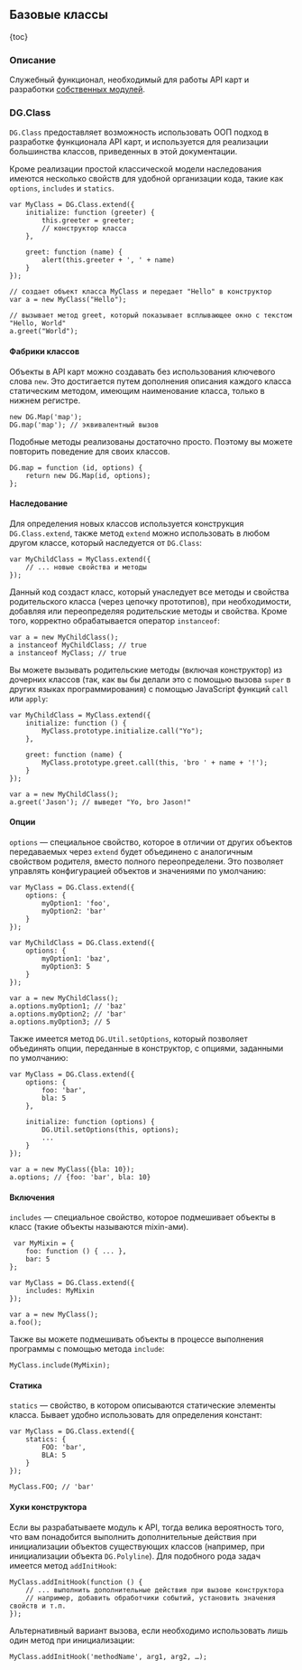 ## Базовые классы

{toc}

### Описание

Служебный функционал, необходимый для работы API карт и разработки <a href="https://github.com/2gis/maps-api-2.0/blob/master/CONTRIBUTING.md#%D0%9A%D0%B0%D0%BA-%D1%80%D0%B0%D0%B7%D1%80%D0%B0%D0%B1%D0%BE%D1%82%D0%B0%D1%82%D1%8C-%D1%81%D0%BE%D0%B1%D1%81%D1%82%D0%B2%D0%B5%D0%BD%D0%BD%D1%8B%D0%B9-%D0%BC%D0%BE%D0%B4%D1%83%D0%BB%D1%8C" target="_blank">собственных модулей</a>.

### DG.Class

`DG.Class` предоставляет возможность использовать ООП подход в разработке функционала API карт, и используется
для реализации большинства классов, приведенных в этой документации.

Кроме реализации простой классической модели наследования имеются несколько свойств для удобной организации кода,
такие как `options`, `includes` и `statics`.

    var MyClass = DG.Class.extend({
        initialize: function (greeter) {
            this.greeter = greeter;
            // конструктор класса
        },

        greet: function (name) {
            alert(this.greeter + ', ' + name)
        }
    });

    // создает объект класса MyClass и передает "Hello" в конструктор
    var a = new MyClass("Hello");

    // вызывает метод greet, который показывает всплывающее окно с текстом "Hello, World"
    a.greet("World");

#### Фабрики классов

Объекты в API карт можно создавать без использования ключевого слова `new`. Это достигается путем дополнения
описания каждого класса статическим методом, имеющим наименование класса, только в нижнем регистре.

    new DG.Map('map');
    DG.map('map'); // эквивалентный вызов

Подобные методы реализованы достаточно просто. Поэтому вы можете повторить поведение для своих классов.

    DG.map = function (id, options) {
        return new DG.Map(id, options);
    };

#### Наследование

Для определения новых классов используется конструкция `DG.Class.extend`, также метод `extend` можно использовать
в любом другом классе, который наследуется от `DG.Class`:

    var MyChildClass = MyClass.extend({
        // ... новые свойства и методы
    });

Данный код создаст класс, который унаследует все методы и свойства родительского класса (через цепочку прототипов),
при необходимости, добавляя или переопределяя родительские методы и свойства. Кроме того, корректно обрабатывается
оператор `instanceof`:

    var a = new MyChildClass();
    a instanceof MyChildClass; // true
    a instanceof MyClass; // true

Вы можете вызывать родительские методы (включая конструктор) из дочерних классов (так, как вы бы делали это с помощью
вызова `super` в других языках программирования) с помощью JavaScript функций `call` или `apply`:

    var MyChildClass = MyClass.extend({
        initialize: function () {
            MyClass.prototype.initialize.call("Yo");
        },

        greet: function (name) {
            MyClass.prototype.greet.call(this, 'bro ' + name + '!');
        }
    });

    var a = new MyChildClass();
    a.greet('Jason'); // выведет "Yo, bro Jason!"

#### Опции

`options` &mdash; специальное свойство, которое в отличии от других объектов передаваемых через `extend` будет
объединено с аналогичным свойством родителя, вместо полного переопределени. Это позволяет управлять конфигурацией
объектов и значениями по умолчанию:

    var MyClass = DG.Class.extend({
        options: {
            myOption1: 'foo',
            myOption2: 'bar'
        }
    });

    var MyChildClass = DG.Class.extend({
        options: {
            myOption1: 'baz',
            myOption3: 5
        }
    });

    var a = new MyChildClass();
    a.options.myOption1; // 'baz'
    a.options.myOption2; // 'bar'
    a.options.myOption3; // 5

Также имеется метод `DG.Util.setOptions`, который позволяет объединять опции, переданные в конструктор, с опциями,
заданными по умолчанию:

    var MyClass = DG.Class.extend({
        options: {
            foo: 'bar',
            bla: 5
        },

        initialize: function (options) {
            DG.Util.setOptions(this, options);
            ...
        }
    });

    var a = new MyClass({bla: 10});
    a.options; // {foo: 'bar', bla: 10}

#### Включения

`includes` &mdash; специальное свойство, которое подмешивает объекты в класс (такие объекты называются mixin-ами).

     var MyMixin = {
        foo: function () { ... },
        bar: 5
    };

    var MyClass = DG.Class.extend({
        includes: MyMixin
    });

    var a = new MyClass();
    a.foo();

Также вы можете подмешивать объекты в процессе выполнения программы с помощью метода `include`:

    MyClass.include(MyMixin);

#### Статика

`statics` &mdash; свойство, в котором описываются статические элементы класса.
Бывает удобно использовать для определения констант:

    var MyClass = DG.Class.extend({
        statics: {
            FOO: 'bar',
            BLA: 5
        }
    });

    MyClass.FOO; // 'bar'

#### Хуки конструктора

Если вы разрабатываете модуль к API, тогда велика вероятность того, что вам понадобится выполнить дополнительные
действия при инициализации объектов существующих классов (например, при инициализации объекта `DG.Polyline`).
Для подобного рода задач имеется метод `addInitHook`:

    MyClass.addInitHook(function () {
        // ... выполнить дополнительные действия при вызове конструктора
        // например, добавить обработчики событий, установить значения свойств и т.п.
    });

Альтернативный вариант вызова, если необходимо использовать лишь один метод при инициализации:

    MyClass.addInitHook('methodName', arg1, arg2, …);

